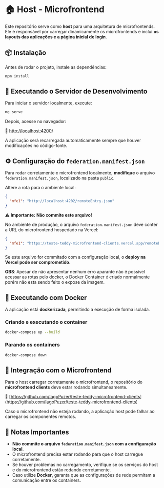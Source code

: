 # 🏠 Host - Microfrontend

Este repositório serve como **host** para uma arquitetura de microfrontends. Ele é responsável por carregar dinamicamente os microfrontends e inclui **os layouts das aplicações e a página inicial de login**.

## 📦 Instalação

Antes de rodar o projeto, instale as dependências:

```bash
npm install
```

## 🚀 Executando o Servidor de Desenvolvimento

Para iniciar o servidor localmente, execute:

```bash
ng serve
```

Depois, acesse no navegador:

🔗 [http://localhost:4200/](http://localhost:4200/)

A aplicação será recarregada automaticamente sempre que houver modificações no código-fonte.

## ⚙️ Configuração do `federation.manifest.json`

Para rodar corretamente o microfrontend localmente, **modifique** o arquivo `federation.manifest.json`, localizado na pasta `public`.

Altere a rota para o ambiente local:

```json
{
  "mfe1": "http://localhost:4202/remoteEntry.json"
}
```

⚠️ **Importante:** **Não commite este arquivo!**

No ambiente de produção, o arquivo `federation.manifest.json` deve conter a URL do microfrontend hospedado na Vercel:

```json
{
  "mfe1": "https://teste-teddy-microfrontend-clients.vercel.app/remoteEntry.json"
}
```

Se este arquivo for commitado com a configuração local, o **deploy na Vercel pode ser comprometido**.

**OBS**: Apesar de não apresentar nenhum erro aparante não é possivel acessar as rotas pelo docker, o Docker Container é criado normalmente porém não esta sendo feito o expose da imagem.

## 🐳 Executando com Docker

A aplicação está **dockerizada**, permitindo a execução de forma isolada.

### Criando e executando o container

```bash
docker-compose up --build
```

### Parando os containers

```bash
docker-compose down
```

## 🔗 Integração com o Microfrontend

Para o host carregar corretamente o microfrontend, o repositório do **microfrontend clients** deve estar rodando simultaneamente.

🔗 [https://github.com/IagoPuzer/teste-teddy-microfrontend-clients](https://github.com/IagoPuzer/teste-teddy-microfrontend-clients)

Caso o microfrontend não esteja rodando, a aplicação host pode falhar ao carregar os componentes remotos.

## 📝 Notas Importantes

- **Não commite o arquivo `federation.manifest.json` com a configuração local.**
- O microfrontend precisa estar rodando para que o host carregue corretamente.
- Se houver problemas no carregamento, verifique se os serviços do host e do microfrontend estão rodando corretamente.
- Caso utilize **Docker**, garanta que as configurações de rede permitam a comunicação entre os containers.
